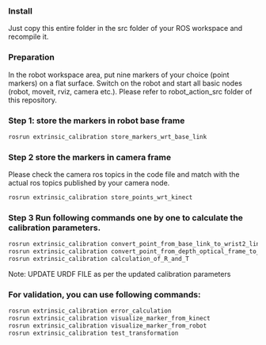 ### Install
Just copy this entire folder in the src folder of your ROS workspace and recompile it.

### Preparation
In the robot workspace area, put nine markers of your choice (point markers) on a flat surface.
Switch on the robot and start all basic nodes (robot, moveit, rviz, camera etc.). Please refer to robot_action_src folder of this repository.

### Step 1: store the markers in robot base frame
```bash
rosrun extrinsic_calibration store_markers_wrt_base_link
```

### Step 2 store the markers in camera frame
Please check the camera ros topics in the code file and match with the actual ros topics published by your camera node.
```bash
rosrun extrinsic_calibration store_points_wrt_kinect
```

### Step 3 Run following commands one by one to calculate the calibration parameters.
```bash
rosrun extrinsic_calibration convert_point_from_base_link_to_wrist2_link
rosrun extrinsic_calibration convert_point_from_depth_optical_frame_to_camera_link
rosrun extrinsic_calibration calculation_of_R_and_T
```

Note: UPDATE URDF FILE as per the updated calibration parameters

### For validation, you can use following commands:
```bash
rosrun extrinsic_calibration error_calculation
rosrun extrinsic_calibration visualize_marker_from_kinect
rosrun extrinsic_calibration visualize_marker_from_robot
rosrun extrinsic_calibration test_transformation
```
